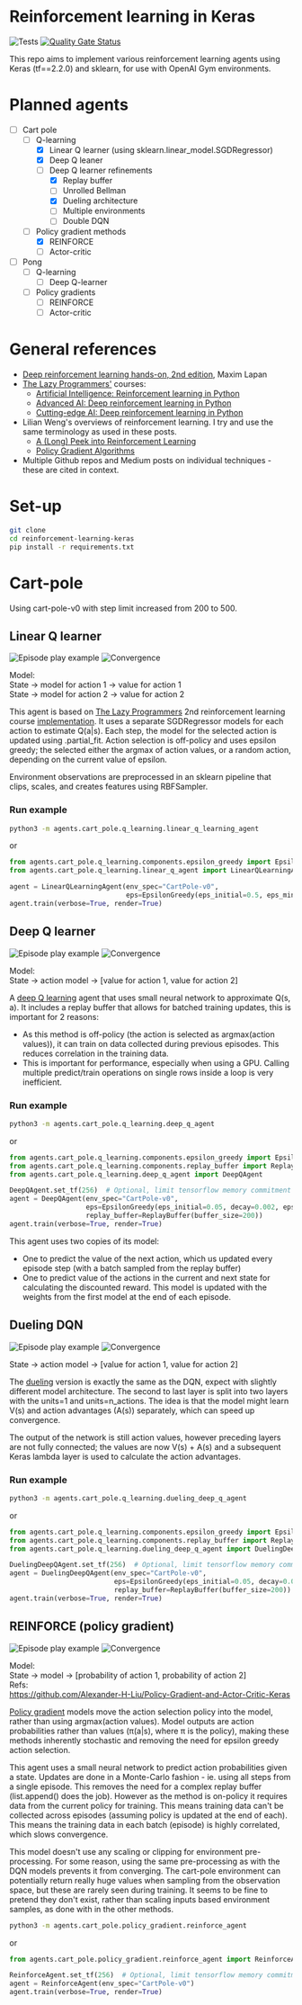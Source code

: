 # Reinforcement learning in Keras
![Tests](https://github.com/garethjns/reinforcement-learning-keras/workflows/Tests/badge.svg?branch=master) [![Quality Gate Status](https://sonarcloud.io/api/project_badges/measure?project=garethjns_reinforcement-learning-keras&metric=alert_status)](https://sonarcloud.io/dashboard?id=garethjns_reinforcement-learning-keras)

This repo aims to implement various reinforcement learning agents using Keras (tf==2.2.0) and sklearn, for use with OpenAI Gym environments.
  
# Planned agents
- [ ] Cart pole
    - [ ] Q-learning
        - [x] Linear Q learner (using sklearn.linear_model.SGDRegressor) 
        - [x] Deep Q leaner
        - [ ] Deep Q learner refinements
          - [x] Replay buffer
          - [ ] Unrolled Bellman
          - [x] Dueling architecture
          - [ ] Multiple environments
          - [ ] Double DQN
    - [ ] Policy gradient methods
        - [x] REINFORCE
        - [ ] Actor-critic
- [ ] Pong
   - [ ] Q-learning
        - [ ] Deep Q-learner 
   - [ ] Policy gradients
     - [ ] REINFORCE
     - [ ] Actor-critic

# General references
 - [Deep reinforcement learning hands-on, 2nd edition](https://www.amazon.co.uk/Deep-Reinforcement-Learning-Hands-optimization/dp/1838826998/), Maxim Lapan
 - [The Lazy Programmers'](https://lazyprogrammer.me/) courses: 
   - [Artificial Intelligence: Reinforcement learning in Python](https://www.udemy.com/course/artificial-intelligence-reinforcement-learning-in-python/learn/)
   - [Advanced AI: Deep reinforcement learning in Python](https://www.udemy.com/course/deep-reinforcement-learning-in-python/learn/)
   - [Cutting-edge AI: Deep reinforcement learning in Python](https://www.udemy.com/course/cutting-edge-artificial-intelligence/learn/)
 - Lilian Weng's overviews of reinforcement learning. I try and use the same terminology as used in these posts.
   - [A (Long) Peek into Reinforcement Learning](https://lilianweng.github.io/lil-log/2018/02/19/a-long-peek-into-reinforcement-learning.html)
   - [Policy Gradient Algorithms](https://lilianweng.github.io/lil-log/2018/04/08/policy-gradient-algorithms.html)
 - Multiple Github repos and Medium posts on individual techniques - these are cited in context.
   
# Set-up
````bash
git clone 
cd reinforcement-learning-keras
pip install -r requirements.txt
```` 
  
# Cart-pole
Using cart-pole-v0 with step limit increased from 200 to 500.

## Linear Q learner
![Episode play example](https://github.com/garethjns/reinforcement-learning-keras/blob/master/images/LinearQAgent.gif) ![Convergence](https://github.com/garethjns/reinforcement-learning-keras/blob/master/images/LinearQAgent.png)  

Model:  
State -> model for action 1 -> value for action 1    
State -> model for action 2 -> value for action 2

This agent is based on [The Lazy Programmers](https://lazyprogrammer.me/) 2nd reinforcement learning course [implementation](https://github.com/lazyprogrammer/machine_learning_examples/tree/master/rl2/cartpole). It uses a separate SGDRegressor models for each action to estimate Q(a|s). Each step, the model for the selected action is updated using .partial_fit.  Action selection is off-policy and uses epsilon greedy; the selected either the argmax of action values, or a random action, depending on the current value of epsilon.

Environment observations are preprocessed in an sklearn pipeline that clips, scales, and creates features using RBFSampler.


### Run example
````bash
python3 -m agents.cart_pole.q_learning.linear_q_learning_agent
````
or
````python
from agents.cart_pole.q_learning.components.epsilon_greedy import EpsilonGreedy
from agents.cart_pole.q_learning.linear_q_agent import LinearQLearningAgent

agent = LinearQLearningAgent(env_spec="CartPole-v0", 
                             eps=EpsilonGreedy(eps_initial=0.5, eps_min=0.01))
agent.train(verbose=True, render=True)
````

## Deep Q learner
![Episode play example](https://github.com/garethjns/reinforcement-learning-keras/blob/master/images/DQNAgent.gif) ![Convergence](https://github.com/garethjns/reinforcement-learning-keras/blob/master/images/DQNAgent.png)  

Model:  
State -> action model -> [value for action 1, value for action 2] 

A [deep Q learning](https://www.nature.com/articles/nature14236) agent that uses small neural network to approximate Q(s, a). It includes a replay buffer that allows for batched training updates, this is important for 2 reasons:
 - As this method is off-policy (the action is selected as argmax(action values)), it can train on data collected during previous episodes. This reduces correlation in the training data.
 - This is important for performance, especially when using a GPU. Calling multiple predict/train operations on single rows inside a loop is very inefficient. 

### Run example
````bash
python3 -m agents.cart_pole.q_learning.deep_q_agent 
````
or
````python
from agents.cart_pole.q_learning.components.epsilon_greedy import EpsilonGreedy
from agents.cart_pole.q_learning.components.replay_buffer import ReplayBuffer
from agents.cart_pole.q_learning.deep_q_agent import DeepQAgent

DeepQAgent.set_tf(256)  # Optional, limit tensorflow memory commitment to 256MB
agent = DeepQAgent(env_spec="CartPole-v0", 
                   eps=EpsilonGreedy(eps_initial=0.05, decay=0.002, eps_min=0.002),
                   replay_buffer=ReplayBuffer(buffer_size=200))
agent.train(verbose=True, render=True)
````

This agent uses two copies of its model:
 - One to predict the value of the next action, which us updated every episode step (with a batch sampled from the replay buffer)
 - One to predict value of the actions in the current and next state for calculating the discounted reward. This model is updated with the weights from the first model at the end of each episode.

## Dueling DQN
![Episode play example](https://github.com/garethjns/reinforcement-learning-keras/blob/master/images/DuelingDQNAgent.gif) ![Convergence](https://github.com/garethjns/reinforcement-learning-keras/blob/master/images/DuelingDQNAgent.png)  

State -> action model -> [value for action 1, value for action 2] 

The [dueling](https://arxiv.org/abs/1511.06581) version is exactly the same as the DQN, expect with slightly different model architecture. The second to last layer is split into two layers with the units=1 and units=n_actions. The idea is that the model might learn V(s) and action advantages (A(s)) separately, which can speed up convergence.  

The output of the network is still action values, however preceding layers are not fully connected; the values are now V(s) + A(s) and a subsequent Keras lambda layer is used to calculate the action advantages.
 
 ### Run example
````bash
python3 -m agents.cart_pole.q_learning.dueling_deep_q_agent
````
or
````python
from agents.cart_pole.q_learning.components.epsilon_greedy import EpsilonGreedy
from agents.cart_pole.q_learning.components.replay_buffer import ReplayBuffer
from agents.cart_pole.q_learning.dueling_deep_q_agent import DuelingDeepQAgent

DuelingDeepQAgent.set_tf(256)  # Optional, limit tensorflow memory commitment to 256MB
agent = DuelingDeepQAgent(env_spec="CartPole-v0", 
                          eps=EpsilonGreedy(eps_initial=0.05, decay=0.002, eps_min=0.002),
                          replay_buffer=ReplayBuffer(buffer_size=200))
agent.train(verbose=True, render=True)
````
 
## REINFORCE (policy gradient)
![Episode play example](https://github.com/garethjns/reinforcement-learning-keras/blob/master/images/REINFORCEAgent.gif) ![Convergence](https://github.com/garethjns/reinforcement-learning-keras/blob/master/images/REINFORCEAgent.png)  


Model:  
State -> model -> [probability of action 1, probability of action 2]  
Refs:  
https://github.com/Alexander-H-Liu/Policy-Gradient-and-Actor-Critic-Keras

[Policy gradient](https://papers.nips.cc/paper/1713-policy-gradient-methods-for-reinforcement-learning-with-function-approximation.pdf) models move the action selection policy into the model, rather than using argmax(action values). Model outputs are action probabilities rather than values (π(a|s), where π is the policy), making these methods inherently stochastic and removing the need for epsilon greedy action selection. 

This agent uses a small neural network to predict action probabilities given a state. Updates are done in a Monte-Carlo fashion - ie. using all steps from a single episode. This removes the need for a complex replay buffer (list.append() does the job). However as the method is on-policy it requires data from the current policy for training. This means training data can't be collected across episodes (assuming policy is updated at the end of each). This means the training data in each batch (episode) is highly correlated, which slows convergence.

This model doesn't use any scaling or clipping for environment pre-processing. For some reason, using the same pre-processing as with the DQN models prevents it from converging. The cart-pole environment can potentially return really huge values when sampling from the observation space, but these are rarely seen during training. It seems to be fine to pretend they don't exist, rather than scaling inputs based environment samples, as done with in the other methods.

````bash
python3 -m agents.cart_pole.policy_gradient.reinforce_agent
````
or
````python
from agents.cart_pole.policy_gradient.reinforce_agent import ReinforceAgent

ReinforceAgent.set_tf(256)  # Optional, limit tensorflow memory commitment to 256MB
agent = ReinforceAgent(env_spec="CartPole-v0")
agent.train(verbose=True, render=True)
````